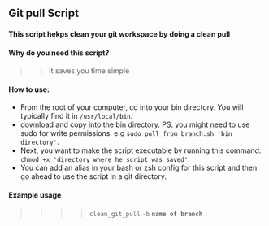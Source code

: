 ## Git pull Script

#### This script hekps clean your git workspace by doing a clean pull

#### Why do you need this script?
>> It saves you time simple


#### How to use:

- From the root of your computer, cd into your bin directory. You will typically find it in `/usr/local/bin`.
- download and copy into the bin directory. PS: you might need to use sudo for write permissions. e.g `sudo pull_from_branch.sh 'bin directory'`.
- Next, you want to make the script executable by running this command: `chmod +x 'directory where he script was saved'`.
- You can add an alias in your bash or zsh config for this script and then go ahead to use the script in a git directory.

#### Example usage
>>>> `clean_git_pull` `-b` **`name of branch`**